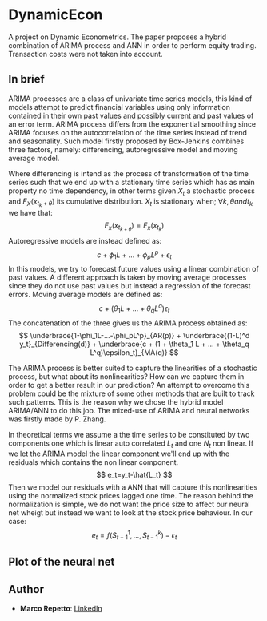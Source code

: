 # DynamicEcon
A project on Dynamic Econometrics.
The paper proposes a hybrid combination of ARIMA process and ANN in order to perform equity trading. Transaction costs were not taken into account.

## In brief
ARIMA processes are a class of univariate time series models, this kind of models attempt to predict financial variables using only information contained in their own past values and possibly current and past values of an error term. ARIMA process differs from the exponential smoothing since ARIMA focuses on the autocorrelation of the time series instead of trend and seasonality. Such model firstly proposed by Box-Jenkins combines three factors, namely: differencing, autoregressive model and moving average model.

Where differencing is intend as the process of transformation of the time series such that we end up with a stationary time series which has as main property no time dependency, in other terms given $X_t$ a stochastic process and $F_X(x_{t_k+\theta})$ its cumulative distribution. $X_t$ is stationary when; $\forall k,\theta and t_k$ we have that:
$$ F_x(x_{t_{k+\theta}}) = F_x(x_{t_k}) $$
Autoregressive models are instead defined as:
$$ c+\phi_1L+...+\phi_pL^p+\epsilon_t $$
In this models, we try to forecast future values using a linear combination of past values.
A different approach is taken by moving average processes since they do not use past values but instead a regression of the forecast errors.
Moving average models are defined as:
$$ c + (\theta_1 L + ... + \theta_q L^q)\epsilon_t $$
The concatenation of the three gives us the ARIMA process obtained as:
$$
 \underbrace{1-\phi_1L-...-\phi_pL^p}_{AR(p)} + \underbrace{(1-L)^d y_t}_{Differencing(d)} + \underbrace{c + (1 + \theta_1 L + ... + \theta_q L^q)\epsilon_t}_{MA(q)}
$$

The ARIMA process is better suited to capture the linearities of a stochastic process, but what about its nonlinearities? How can we capture them in order to get a better result in our prediction?
An attempt to overcome this problem could be the mixture of some other methods that are built to track such patterns. This is the reason why we chose the hybrid model ARIMA/ANN to do this job.
The mixed-use of ARIMA and neural networks was firstly made by P. Zhang.

In theoretical terms we assume a the time series to be constituted by two components one which is linear auto correlated $L_t$ and one $N_t$ non linear. If we let the ARIMA model the linear component we'll end up with the residuals which contains the non linear component.
$$
e_t=y_t-\hat{L_t}
$$
Then we model our residuals with a ANN that will capture this nonlinearities using the normalized stock prices lagged one time. The reason behind the normalization is simple, we do not want the price size to affect our neural net wheigt but instead we want to look at the stock price behaviour. In our case:
$$
e_t=f(S^1_{t-1},..., S^k_{t-1})-\epsilon_t
$$

## Plot of the neural net

## Author
* **Marco Repetto**: [LinkedIn](https://www.linkedin.com/in/marco-repetto-256562b3/)
